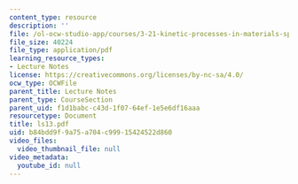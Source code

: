 ```yaml
---
content_type: resource
description: ''
file: /ol-ocw-studio-app/courses/3-21-kinetic-processes-in-materials-spring-2006/b84bdd9f9a75a704c99915424522d860_ls13.pdf
file_size: 40224
file_type: application/pdf
learning_resource_types:
- Lecture Notes
license: https://creativecommons.org/licenses/by-nc-sa/4.0/
ocw_type: OCWFile
parent_title: Lecture Notes
parent_type: CourseSection
parent_uid: f1d1babc-c43d-1f07-64ef-1e5e6df16aaa
resourcetype: Document
title: ls13.pdf
uid: b84bdd9f-9a75-a704-c999-15424522d860
video_files:
  video_thumbnail_file: null
video_metadata:
  youtube_id: null
---
```

